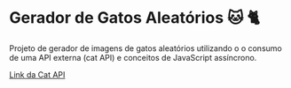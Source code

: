 # Gerador de Gatos Aleatórios 🐱 🐈
Projeto de gerador de imagens de gatos aleatórios utilizando o o consumo de uma API externa (cat API) e conceitos de JavaScript assíncrono.

[Link da Cat API](https://thatcopy.pw/catapi/rest/)
